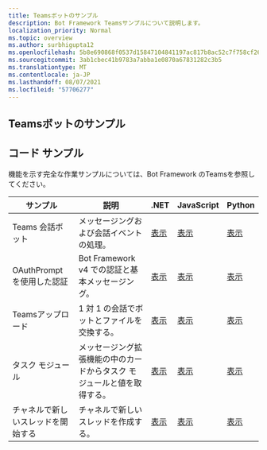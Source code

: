 ```yaml
---
title: Teamsボットのサンプル
description: Bot Framework Teamsサンプルについて説明します。
localization_priority: Normal
ms.topic: overview
ms.author: surbhigupta12
ms.openlocfilehash: 5b8e690868f0537d15847104841197ac817b8ac52c7f758cf262bfecdefa0f1f
ms.sourcegitcommit: 3ab1cbec41b9783a7abba1e0870a67831282c3b5
ms.translationtype: MT
ms.contentlocale: ja-JP
ms.lasthandoff: 08/07/2021
ms.locfileid: "57706277"
---
```

## <a name="teams-bot-samples"></a>Teamsボットのサンプル

## <a name="code-sample"></a>コード サンプル

機能を示す完全な作業サンプルについては、Bot Framework のTeamsを参照してください。

| **サンプル** | **説明** | **.NET** | **JavaScript** | **Python** |
|--------|------------- |---|---|---|
| Teams 会話ボット | メッセージングおよび会話イベントの処理。 | [表示](https://github.com/microsoft/BotBuilder-Samples/tree/master/samples/csharp_dotnetcore/57.teams-conversation-bot)| [表示](https://github.com/microsoft/BotBuilder-Samples/tree/master/samples/javascript_nodejs/57.teams-conversation-bot)| [表示](https://github.com/microsoft/BotBuilder-Samples/tree/master/samples/python/57.teams-conversation-bot) |
| OAuthPrompt を使用した認証| Bot Framework v4 での認証と基本メッセージング。 | [表示](https://github.com/microsoft/BotBuilder-Samples/tree/master/samples/csharp_dotnetcore/46.teams-auth)| [表示](https://github.com/microsoft/BotBuilder-Samples/tree/master/samples/javascript_nodejs/46.teams-auth)| [表示](https://github.com/microsoft/BotBuilder-Samples/tree/master/samples/python/46.teams-auth) |
|Teamsアップロード | 1 対 1 の会話でボットとファイルを交換する。 | [表示](https://github.com/microsoft/BotBuilder-Samples/tree/master/samples/csharp_dotnetcore/56.teams-file-upload) | [表示](https://github.com/microsoft/BotBuilder-Samples/tree/master/samples/javascript_nodejs/56.teams-file-upload) | [表示](https://github.com/microsoft/BotBuilder-Samples/tree/master/samples/python/56.teams-file-upload) |
| タスク モジュール | メッセージング拡張機能の中のカードからタスク モジュールと値を取得する。 | [表示](https://github.com/microsoft/BotBuilder-Samples/tree/main/samples/csharp_dotnetcore/54.teams-task-module) | [表示](https://github.com/microsoft/BotBuilder-Samples/tree/main/samples/javascript_nodejs/54.teams-task-module) | [表示](https://github.com/microsoft/BotBuilder-Samples/tree/main/samples/python/54.teams-task-module) |
| チャネルで新しいスレッドを開始する | チャネルで新しいスレッドを作成する。 | [表示](https://github.com/microsoft/BotBuilder-Samples/tree/main/samples/csharp_dotnetcore/58.teams-start-new-thread-in-channel) | [表示](https://github.com/microsoft/BotBuilder-Samples/tree/main/samples/javascript_nodejs/58.teams-start-new-thread-in-channel) | [表示](https://github.com/microsoft/BotBuilder-Samples/tree/main/samples/python/58.teams-start-thread-in-channel) |
